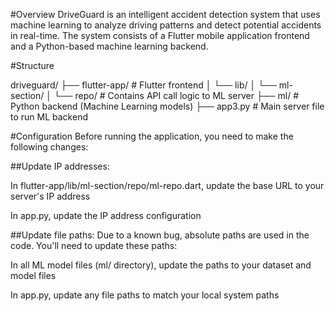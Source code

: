 #Overview
DriveGuard is an intelligent accident detection system that uses machine learning to analyze driving patterns and detect potential accidents in real-time. The system consists of a Flutter mobile application frontend and a Python-based machine learning backend.

#Structure

driveguard/
├── flutter-app/            # Flutter frontend
│   └── lib/
│       └── ml-section/
│           └── repo/       # Contains API call logic to ML server
├── ml/                     # Python backend (Machine Learning models)
├── app3.py                 # Main server file to run ML backend

#Configuration
Before running the application, you need to make the following changes:

##Update IP addresses:

In flutter-app/lib/ml-section/repo/ml-repo.dart, update the base URL to your server's IP address

In app.py, update the IP address configuration

##Update file paths:
Due to a known bug, absolute paths are used in the code. You'll need to update these paths:

In all ML model files (ml/ directory), update the paths to your dataset and model files

In app.py, update any file paths to match your local system paths



